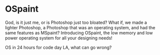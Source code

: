 # OSpaint
God, is it just me, or is Photoshop just too bloated? What if, we made a lighter Photoshop, a Photoshop that was an operating system, and had the same features as MSpaint? Introducing OSpaint, the low memory and low power operating system for all your designing needs!

OS in 24 hours for code day LA, what can go wrong?

